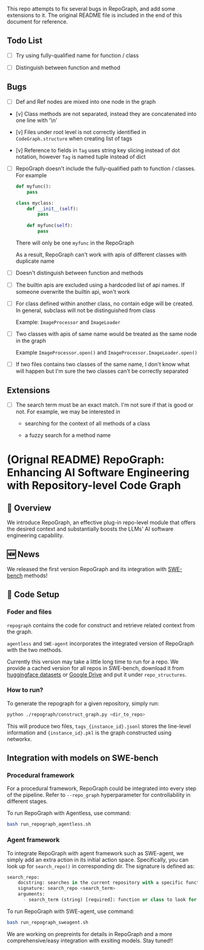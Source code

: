 This repo attempts to fix several bugs in RepoGraph, and add some extensions to it. The original README file is included in the end of this document for reference.

## Todo List

- [ ] Try using fully-qualified name for function / class

- [ ] Distinguish between function and method

## Bugs

- [ ] Def and Ref nodes are mixed into one node in the graph

- [v] Class methods are not separated, instead they are concatenated into one line with '\n'

- [v] Files under root level is not correctly identified in `CodeGraph.structure` when creating list of tags

- [v] Reference to fields in `Tag` uses string key slicing instead of dot notation, however `Tag` is named tuple instead of dict

- [ ] RepoGraph doesn't include the fully-qualified path to function / classes. For example

    ```python
    def myfunc():
        pass 

    class myclass:
        def __init__(self):
            pass 
        
        def myfunc(self):
            pass
    ```

    There will only be one `myfunc` in the RepoGraph

    As a result, RepoGraph can't work with apis of different classes with duplicate name

- [ ] Doesn't distinguish between function and methods

- [ ] The builtin apis are excluded using a hardcoded list of api names. If someone overwrite the builtin api, won't work

- [ ] For class defined within another class, no contain edge will be created. In general, subclass will not be distinguished from class

    Example: `ImageProcessor` and `ImageLoader`

- [ ] Two classes with apis of same name would be treated as the same node in the graph

    Example `ImageProcessor.open()` and `ImageProcessor.ImageLoader.open()`

- [ ] If two files contains two classes of the same name, I don't know what will happen but I'm sure the two classes can't be correctly separated

## Extensions

- [ ] The search term must be an exact match. I'm not sure if that is good or not. For example, we may be interested in 

  - searching for the context of all methods of a class

  - a fuzzy search for a method name

# (Orignal README) RepoGraph: Enhancing AI Software Engineering with Repository-level Code Graph

## 📜 Overview

We introduce RepoGraph, an effective plug-in repo-level module that offers the desired context and substantially boosts the LLMs' AI software engineering capability.

## 🆕 News

We released the first version RepoGraph and its integration with [SWE-bench](https://www.swebench.com/) methods!

## 🤖 Code Setup

### Foder and files

`repograph` contains the code for construct and retrieve related context from the graph. 

`agentless` and `SWE-agent` incorporates the integrated version of RepoGraph with the two methods.

Currently this version may take a little long time to run for a repo. We provide a cached version for all repos in SWE-bench, download it from [huggingface datasets](https://huggingface.co/datasets/MrZilinXiao/RepoGraph) or [Google Drive](https://drive.google.com/file/d/1-0d-OgGoOf3i54bWcf8H0egjQyTSZ8dG/view?usp=sharing) and put it under `repo_structures`.

### How to run?

To generate the repograph for a given repository, simply run:

```bash
python ./repograph/construct_graph.py <dir_to_repo>
```

This will produce two files, `tags_{instance_id}.jsonl` stores the line-level information and `{instance_id}.pkl` is the graph constructed using networkx.

## Integration with models on SWE-bench

### Procedural framework

For a procedural framework, RepoGraph could be integrated into every step of the pipeline. Refer to `--repo_graph` hyperparameter for controllability in different stages.

To run RepoGraph with Agentless, use command:

```bash
bash run_repograph_agentless.sh
```

### Agent framework

To integrate RepoGraph with agent framework such as SWE-agent, we simply add an extra action in its initial action space. Specifically, you can look up for `search_repo()` in corresponding dir. The signature is defined as:

```python
search_repo:
    docstring: searches in the current repository with a specific function or class, and returns the def and ref relations for the search term.
    signature: search_repo <search_term>
    arguments:
      - search_term (string) [required]: function or class to look for in the repository.
```

To run RepoGraph with SWE-agent, use command:

```bash
bash run_repograph_sweagent.sh
```

We are working on prepreints for details in RepoGraph and a more comprehensive/easy integration with exsiting models. Stay tuned!!

